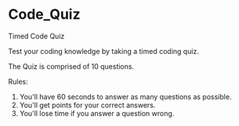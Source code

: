 # Code_Quiz
Timed Code Quiz

Test your coding knowledge by taking a timed coding quiz.

The Quiz is comprised of 10 questions.

Rules:

1. You'll have 60 seconds to answer as many questions as possible.
2. You'll get points for your correct answers.
3. You'll lose time if you answer a question wrong.